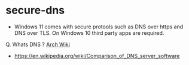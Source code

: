 # secure-dns
- Windows 11 comes with secure protools such as DNS over https and DNS over TLS. On Windows 10 third party apps are required.







Q. Whats DNS ? [Arch Wiki](https://wiki.archlinux.org/title/Domain_name_resolution#Privacy_and_security)
- https://en.wikipedia.org/wiki/Comparison_of_DNS_server_software
